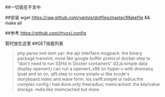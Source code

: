 ##一切竟在不言中

##安装
wget https://raw.github.com/yantze/dotfiles/master/Makefile && make all


##参考
https://github.com/rhyzx/.config


暂时放在这里
##GET技能列表

>php parse xml dom
yar: the api interface
msgpack: the binary package transmit, more like google buffer protocol
docker:step to "don't need to run SSHd in Docker containers"
d3.js:simple data display
openwrt:i can run a openwrt_x86 on hyper-v with dnsmasq ipset and so on.
qt5:step to some simple ui like xcode's storyboard.video and wave form.
ios swift:simple ui
radius:the complax config i had done.only freeradius;
memcached: the key/value storage.
redis:like memcached but more.







